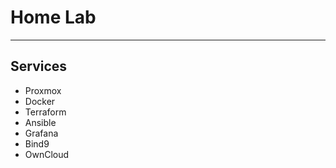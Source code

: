 # Home Lab

---

## Services

- Proxmox
- Docker
- Terraform
- Ansible
- Grafana
- Bind9
- OwnCloud
